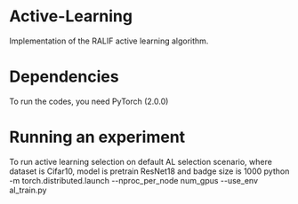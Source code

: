 # Active-Learning
Implementation of the RALIF active learning algorithm. 

# Dependencies
To run the codes, you need PyTorch (2.0.0)

# Running an experiment
To run active learning selection on default AL selection scenario, where dataset is Cifar10, model is pretrain ResNet18 and badge size is 1000
python -m torch.distributed.launch --nproc_per_node num_gpus --use_env al_train.py
